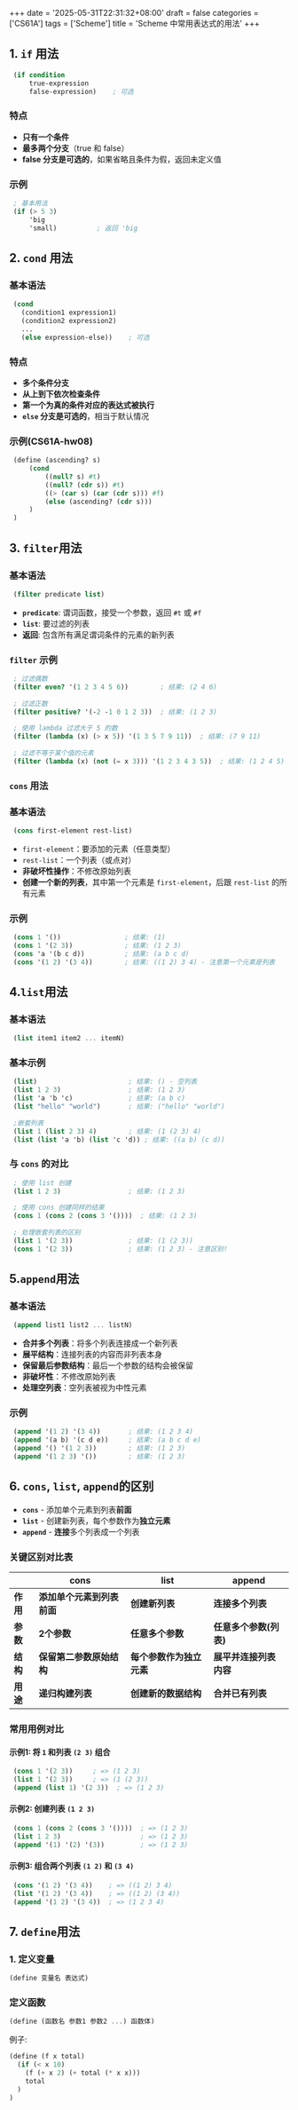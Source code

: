 +++
date = '2025-05-31T22:31:32+08:00'
draft = false
categories = ['CS61A']
tags = ['Scheme']
title = 'Scheme 中常用表达式的用法'
+++

## 1. `if` 用法

```scheme
 (if condition
     true-expression
     false-expression)    ; 可选
```

### 特点

* **只有一个条件**
* **最多两个分支**（true 和 false）
* **false 分支是可选的**，如果省略且条件为假，返回未定义值

### 示例

```scheme
 ; 基本用法
 (if (> 5 3)
     'big
     'small)          ; 返回 'big
```

## 2. `cond` 用法

### 基本语法

```scheme
 (cond
   (condition1 expression1)
   (condition2 expression2)
   ...
   (else expression-else))    ; 可选
```

### 特点

* **多个条件分支**
* **从上到下依次检查条件**
* **第一个为真的条件对应的表达式被执行**
* **`else` 分支是可选的**，相当于默认情况

### 示例(CS61A-hw08)

```scheme
 (define (ascending? s) 
     (cond
         ((null? s) #t)
         ((null? (cdr s)) #t)
         ((> (car s) (car (cdr s))) #f)
         (else (ascending? (cdr s)))
     )
 )
```

## 3. `filter`用法

### 基本语法

```scheme
 (filter predicate list)
```

* **`predicate`**: 谓词函数，接受一个参数，返回 `#t` 或 `#f`
* **`list`**: 要过滤的列表
* **返回**: 包含所有满足谓词条件的元素的新列表

### `filter` 示例

```scheme
 ; 过滤偶数
 (filter even? '(1 2 3 4 5 6))        ; 结果: (2 4 6)
 
 ; 过滤正数
 (filter positive? '(-2 -1 0 1 2 3))  ; 结果: (1 2 3)
 
 ; 使用 lambda 过滤大于 5 的数
 (filter (lambda (x) (> x 5)) '(1 3 5 7 9 11))  ; 结果: (7 9 11)
 
 ; 过滤不等于某个值的元素
 (filter (lambda (x) (not (= x 3))) '(1 2 3 4 3 5))  ; 结果: (1 2 4 5)
```

### `cons` 用法

### 基本语法

```scheme
 (cons first-element rest-list)
```

* `first-element`：要添加的元素（任意类型）
* `rest-list`：一个列表（或点对）
* **非破坏性操作**：不修改原始列表
* **创建一个新的列表**，其中第一个元素是 `first-element`，后跟 `rest-list` 的所有元素

### 示例

```scheme
 (cons 1 '())                ; 结果: (1)
 (cons 1 '(2 3))             ; 结果: (1 2 3)
 (cons 'a '(b c d))          ; 结果: (a b c d)
 (cons '(1 2) '(3 4))        ; 结果: ((1 2) 3 4) - 注意第一个元素是列表
```

## 4.`list`用法

### 基本语法

```scheme
 (list item1 item2 ... itemN)
```

### 基本示例

```scheme
 (list)                       ; 结果: () - 空列表
 (list 1 2 3)                 ; 结果: (1 2 3)
 (list 'a 'b 'c)              ; 结果: (a b c)
 (list "hello" "world")       ; 结果: ("hello" "world")
 
 ;嵌套列表
 (list 1 (list 2 3) 4)        ; 结果: (1 (2 3) 4)
 (list (list 'a 'b) (list 'c 'd)) ; 结果: ((a b) (c d))
```

### 与 `cons` 的对比

```scheme
 ; 使用 list 创建
 (list 1 2 3)                 ; 结果: (1 2 3)
 
 ; 使用 cons 创建同样的结果
 (cons 1 (cons 2 (cons 3 '())))  ; 结果: (1 2 3)
 
 ; 处理嵌套列表的区别
 (list 1 '(2 3))              ; 结果: (1 (2 3))
 (cons 1 '(2 3))              ; 结果: (1 2 3) - 注意区别!
```

## 5.`append`用法

### 基本语法

```scheme
 (append list1 list2 ... listN)
```

* **合并多个列表**：将多个列表连接成一个新列表
* **展平结构**：连接列表的内容而非列表本身
* **保留最后参数结构**：最后一个参数的结构会被保留
* **非破坏性**：不修改原始列表
* **处理空列表**：空列表被视为中性元素

### 示例

```scheme
 (append '(1 2) '(3 4))       ; 结果: (1 2 3 4)
 (append '(a b) '(c d e))     ; 结果: (a b c d e)
 (append '() '(1 2 3))        ; 结果: (1 2 3)
 (append '(1 2 3) '())        ; 结果: (1 2 3)
```

## 6. `cons`, `list`, `append`的区别

* **`cons`** - 添加单个元素到列表**前面**
* **`list`** - 创建新列表，每个参数作为**独立元素**
* **`append`** - **连接**多个列表成一个列表

### 关键区别对比表

|                | **cons**                   | **list**                 | **append**             |
| -------------- | -------------------------------- | ------------------------------ | ---------------------------- |
| **作用** | **添加单个元素到列表前面** | **创建新列表**           | **连接多个列表**       |
| **参数** | **2个参数**                | **任意多个参数**         | **任意多个参数(列表)** |
| **结构** | **保留第二参数原始结构**   | **每个参数作为独立元素** | **展平并连接列表内容** |
| **用途** | **递归构建列表**           | **创建新的数据结构**     | **合并已有列表**       |

### 常用用例对比

#### 示例1: 将 `1` 和列表 `(2 3)` 组合

```scheme
 (cons 1 '(2 3))     ; => (1 2 3)
 (list 1 '(2 3))     ; => (1 (2 3))
 (append (list 1) '(2 3))  ; => (1 2 3)
```

#### 示例2: 创建列表 `(1 2 3)`

```scheme
 (cons 1 (cons 2 (cons 3 '())))  ; => (1 2 3)
 (list 1 2 3)                    ; => (1 2 3)
 (append '(1) '(2) '(3))         ; => (1 2 3)
```

#### 示例3: 组合两个列表 `(1 2)` 和 `(3 4)`

```scheme
 (cons '(1 2) '(3 4))    ; => ((1 2) 3 4)
 (list '(1 2) '(3 4))    ; => ((1 2) (3 4))
 (append '(1 2) '(3 4))  ; => (1 2 3 4)
```

## 7. `define`用法

### 1. 定义变量
```scheme
(define 变量名 表达式)
```

### 定义函数
```scheme
(define (函数名 参数1 参数2 ...) 函数体)
```
例子:
```scheme
(define (f x total)
  (if (< x 10)
    (f (+ x 2) (+ total (* x x)))
    total
  )
)
```